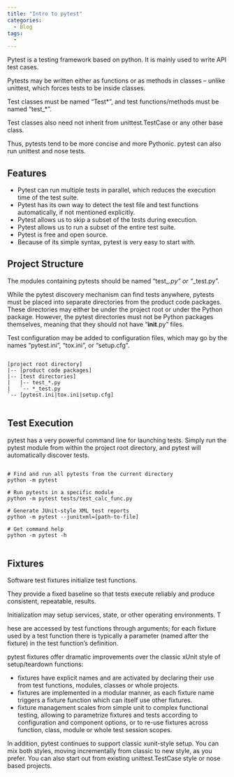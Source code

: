 ```yaml
---
title: "Intro to pytest"
categories:
  - Blog
tags:
  - 
---
```


Pytest is a testing framework based on python. It is mainly used to write API test cases. 

Pytests may be written either as functions or as methods in classes – unlike unittest, which forces tests to be inside classes. 

Test classes must be named “Test*”, and test functions/methods must be named “test_*”. 

Test classes also need not inherit from unittest.TestCase or any other base class. 

Thus, pytests tend to be more concise and more Pythonic. pytest can also run unittest and nose tests.

<h2>Features</h2>

<ul>
<li>Pytest can run multiple tests in parallel, which reduces the execution time of the test suite.</li>
<li>Pytest has its own way to detect the test file and test functions automatically, if not mentioned explicitly.</li>
<li>Pytest allows us to skip a subset of the tests during execution.</li>
<li>Pytest allows us to run a subset of the entire test suite.</li>
<li>Pytest is free and open source.</li>
<li>Because of its simple syntax, pytest is very easy to start with.</li>
</ul>

<h2> Project Structure</h2>

The modules containing pytests should be named “test_*.py” or “*_test.py”. 

While the pytest discovery mechanism can find tests anywhere, pytests must be placed into separate directories from the product code packages. These directories may either be under the project root or under the Python package. However, the pytest directories must not be Python packages themselves, meaning that they should not have “__init__.py” files. 

Test configuration may be added to configuration files, which may go by the names “pytest.ini”, “tox.ini”, or “setup.cfg”.

<pre>
<code>
[project root directory]
|-- [product code packages]
|-- [test directories]
|   |-- test_*.py
|   `-- *_test.py
`-- [pytest.ini|tox.ini|setup.cfg]
</code>
</pre>

<h2> Test Execution</h2>

pytest has a very powerful command line for launching tests. Simply run the pytest module from within the project root directory, and pytest will automatically discover tests.

<pre>
<code>
# Find and run all pytests from the current directory
python -m pytest
 
# Run pytests in a specific module
python -m pytest tests/test_calc_func.py
 
# Generate JUnit-style XML test reports
python -m pytest --junitxml=[path-to-file]
 
# Get command help
python -m pytest -h
</code>
</pre>

<h2> Fixtures </h2>

Software test fixtures initialize test functions. 

They provide a fixed baseline so that tests execute reliably and produce consistent, repeatable, results. 

Initialization may setup services, state, or other operating environments. T

hese are accessed by test functions through arguments; for each fixture used by a test function there is typically a parameter (named after the fixture) in the test function’s definition.

pytest fixtures offer dramatic improvements over the classic xUnit style of setup/teardown functions:

<ul>
<li>fixtures have explicit names and are activated by declaring their use from test functions, modules, classes or whole projects.</li>
<li>fixtures are implemented in a modular manner, as each fixture name triggers a fixture function which can itself use other fixtures.</li>
<li>fixture management scales from simple unit to complex functional testing, allowing to parametrize fixtures and tests according to configuration and component options, or to re-use fixtures across function, class, module or whole test session scopes.</li>
</ul>

In addition, pytest continues to support classic xunit-style setup. You can mix both styles, moving incrementally from classic to new style, as you prefer. You can also start out from existing unittest.TestCase style or nose based projects.